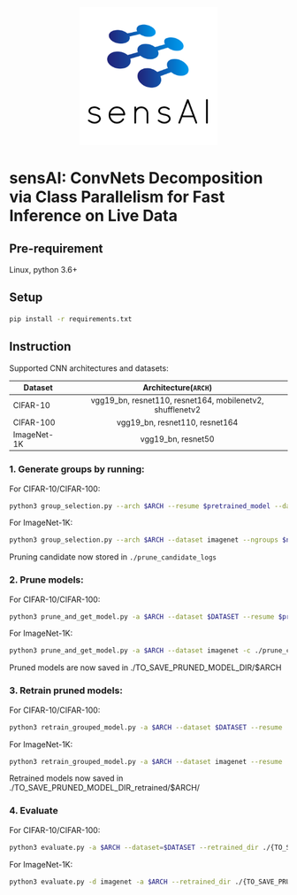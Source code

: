 <p align="center">
  <img src="sensAI-logo.png"  width="250" height="250">
</p>

# sensAI: ConvNets Decomposition via Class Parallelism for Fast Inference on Live Data

## Pre-requirement

Linux, python 3.6+

## Setup

```bash
pip install -r requirements.txt
```

## Instruction

Supported CNN architectures and datasets:

| Dataset        | Architecture(`ARCH`) |
| -------------  |:-------------:|
| CIFAR-10       | vgg19_bn, resnet110, resnet164, mobilenetv2, shufflenetv2|
| CIFAR-100      | vgg19_bn, resnet110, resnet164|
| ImageNet-1K    | vgg19_bn, resnet50|


### 1. Generate groups by running:
   
   For CIFAR-10/CIFAR-100:
   ```bash
   python3 group_selection.py --arch $ARCH --resume $pretrained_model --dataset $DATASET --ngroups $number_of_groups --gpu_num $number_of_gpu 
   ```
   For ImageNet-1K:
   ```bash
   python3 group_selection.py --arch $ARCH --dataset imagenet --ngroups $number_of_groups --gpu_num $number_of_gpu --data /{path_to_imagenet_dataset}
   ```
   
   Pruning candidate now stored in `./prune_candidate_logs`
   
### 2. Prune models:
    
   For CIFAR-10/CIFAR-100:
   ```bash
   python3 prune_and_get_model.py -a $ARCH --dataset $DATASET --resume $pretrained_model  -c ./prune_candidate_logs/ -s ./{TO_SAVE_PRUNED_MODEL_DIR}
   ```
   For ImageNet-1K:
   ```bash
   python3 prune_and_get_model.py -a $ARCH --dataset imagenet -c ./prune_candidate_logs/ -s ./{TO_SAVE_PRUNED_MODEL_DIR} --pretrained
   ```
   
   Pruned models are now saved in ./TO_SAVE_PRUNED_MODEL_DIR/$ARCH
   
### 3. Retrain pruned models:
  
   For CIFAR-10/CIFAR-100:
   ```bash
   python3 retrain_grouped_model.py -a $ARCH --dataset $DATASET --resume ./{TO_SAVE_PRUNED_MODEL_DIR}/ --train_batch $batch_size --epochs $number_of_epochs --num_gpus $number_of_gpus
   ```
   For ImageNet-1K:
   ```bash
   python3 retrain_grouped_model.py -a $ARCH --dataset imagenet --resume ./{TO_SAVE_PRUNED_MODEL_DIR}/ --epochs $number_of_epochs --num_gpus $number_of_gpus --train_batch $batch_size --data /{path_to_imagenet_dataset}
   ```
   
   Retrained models now saved in ./TO_SAVE_PRUNED_MODEL_DIR_retrained/$ARCH/
   
### 4. Evaluate

   For CIFAR-10/CIFAR-100:
   ```bash
   python3 evaluate.py -a $ARCH --dataset=$DATASET --retrained_dir ./{TO_SAVE_PRUNED_MODEL_DIR}_retrained --test-batch $batch_size
   ```
   For ImageNet-1K:
   ```bash
   python3 evaluate.py -d imagenet -a $ARCH --retrained_dir ./{TO_SAVE_PRUNED_MODEL_DIR}_retrained --data /{path_to_imagenet_dataset}
   ```

